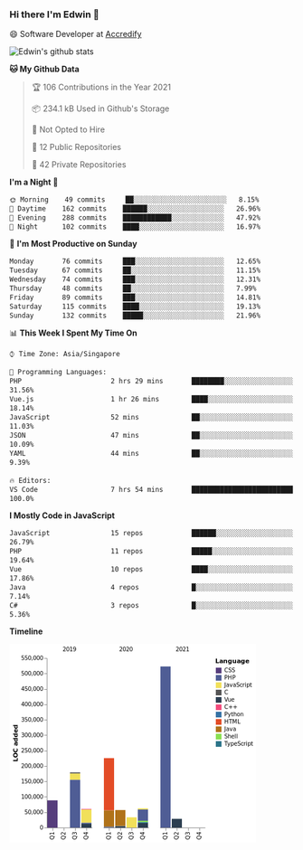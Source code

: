 ### Hi there I'm Edwin 👋


😄 Software Developer at [Accredify](https://accredify.io/)


![Edwin's github stats](https://github-readme-stats.vercel.app/api?username=edwinkkh&show_icons=true&count_private=true) 


<!--START_SECTION:waka-->
**🐱 My Github Data** 

> 🏆 106 Contributions in the Year 2021
 > 
> 📦 234.1 kB Used in Github's Storage 
 > 
> 🚫 Not Opted to Hire
 > 
> 📜 12 Public Repositories 
 > 
> 🔑 42 Private Repositories  
 > 
**I'm a Night 🦉** 

```text
🌞 Morning    49 commits     ██░░░░░░░░░░░░░░░░░░░░░░░   8.15% 
🌆 Daytime    162 commits    ██████░░░░░░░░░░░░░░░░░░░   26.96% 
🌃 Evening    288 commits    ████████████░░░░░░░░░░░░░   47.92% 
🌙 Night      102 commits    ████░░░░░░░░░░░░░░░░░░░░░   16.97%

```
📅 **I'm Most Productive on Sunday** 

```text
Monday       76 commits     ███░░░░░░░░░░░░░░░░░░░░░░   12.65% 
Tuesday      67 commits     ██░░░░░░░░░░░░░░░░░░░░░░░   11.15% 
Wednesday    74 commits     ███░░░░░░░░░░░░░░░░░░░░░░   12.31% 
Thursday     48 commits     ██░░░░░░░░░░░░░░░░░░░░░░░   7.99% 
Friday       89 commits     ███░░░░░░░░░░░░░░░░░░░░░░   14.81% 
Saturday     115 commits    ████░░░░░░░░░░░░░░░░░░░░░   19.13% 
Sunday       132 commits    █████░░░░░░░░░░░░░░░░░░░░   21.96%

```


📊 **This Week I Spent My Time On** 

```text
⌚︎ Time Zone: Asia/Singapore

💬 Programming Languages: 
PHP                      2 hrs 29 mins       ████████░░░░░░░░░░░░░░░░░   31.56% 
Vue.js                   1 hr 26 mins        ████░░░░░░░░░░░░░░░░░░░░░   18.14% 
JavaScript               52 mins             ██░░░░░░░░░░░░░░░░░░░░░░░   11.03% 
JSON                     47 mins             ██░░░░░░░░░░░░░░░░░░░░░░░   10.09% 
YAML                     44 mins             ██░░░░░░░░░░░░░░░░░░░░░░░   9.39%

🔥 Editors: 
VS Code                  7 hrs 54 mins       █████████████████████████   100.0%

```

**I Mostly Code in JavaScript** 

```text
JavaScript               15 repos            ██████░░░░░░░░░░░░░░░░░░░   26.79% 
PHP                      11 repos            █████░░░░░░░░░░░░░░░░░░░░   19.64% 
Vue                      10 repos            ████░░░░░░░░░░░░░░░░░░░░░   17.86% 
Java                     4 repos             █░░░░░░░░░░░░░░░░░░░░░░░░   7.14% 
C#                       3 repos             █░░░░░░░░░░░░░░░░░░░░░░░░   5.36%

```


**Timeline**

![Chart not found](https://raw.githubusercontent.com/edwinkkh/edwinkkh/master/charts/bar_graph.png) 


<!--END_SECTION:waka-->


<!--
**edwinkkh/edwinkkh** is a ✨ _special_ ✨ repository because its `README.md` (this file) appears on your GitHub profile.

Here are some ideas to get you started:
- 🔭 I’m currently working on projects related to
- 🌱 I’m currently learning ...
- 👯 I’m looking to collaborate on ...
📫 How to reach me: 
- 🤔 I’m looking for help with ...
- 💬 Ask me about ...
- ⚡ Fun fact: ...
-->
